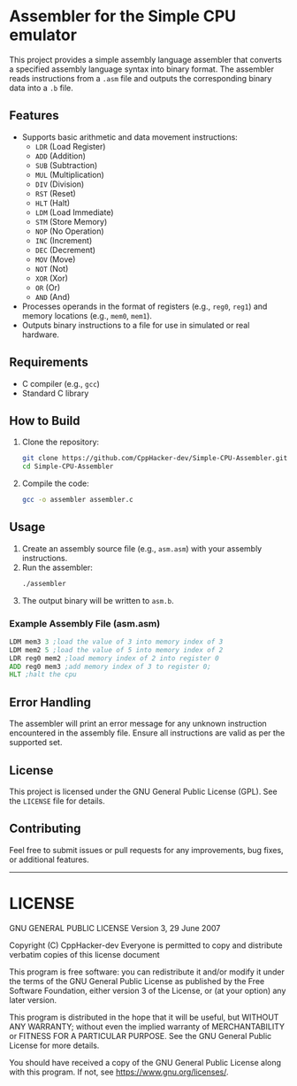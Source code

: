 # Assembler for the Simple CPU emulator

This project provides a simple assembly language assembler that converts a specified assembly language syntax into binary format. The assembler reads instructions from a `.asm` file and outputs the corresponding binary data into a `.b` file.

## Features

- Supports basic arithmetic and data movement instructions:
  - `LDR` (Load Register)
  - `ADD` (Addition)
  - `SUB` (Subtraction)
  - `MUL` (Multiplication)
  - `DIV` (Division)
  - `RST` (Reset)
  - `HLT` (Halt)
  - `LDM` (Load Immediate)
  - `STM` (Store Memory)
  - `NOP` (No Operation)
  - `INC` (Increment)
  - `DEC` (Decrement)
  - `MOV` (Move)
  - `NOT` (Not)
  - `XOR` (Xor)
  - `OR`  (Or)
  - `AND` (And)
- Processes operands in the format of registers (e.g., `reg0`, `reg1`) and memory locations (e.g., `mem0`, `mem1`).
- Outputs binary instructions to a file for use in simulated or real hardware.

## Requirements

- C compiler (e.g., `gcc`)
- Standard C library

## How to Build

1. Clone the repository:
   ```bash
   git clone https://github.com/CppHacker-dev/Simple-CPU-Assembler.git
   cd Simple-CPU-Assembler
   ```

2. Compile the code:
   ```bash
   gcc -o assembler assembler.c
   ```

## Usage

1. Create an assembly source file (e.g., `asm.asm`) with your assembly instructions.
2. Run the assembler:
   ```bash
   ./assembler
   ```
3. The output binary will be written to `asm.b`.

### Example Assembly File (asm.asm)

```asm
LDM mem3 3 ;load the value of 3 into memory index of 3
LDM mem2 5 ;load the value of 5 into memory index of 2
LDR reg0 mem2 ;load memory index of 2 into register 0
ADD reg0 mem3 ;add memory index of 3 to register 0;
HLT ;halt the cpu
```

## Error Handling

The assembler will print an error message for any unknown instruction encountered in the assembly file. Ensure all instructions are valid as per the supported set.

## License

This project is licensed under the GNU General Public License (GPL). See the `LICENSE` file for details.

## Contributing

Feel free to submit issues or pull requests for any improvements, bug fixes, or additional features.

---

# LICENSE

GNU GENERAL PUBLIC LICENSE
Version 3, 29 June 2007

Copyright (C) CppHacker-dev
Everyone is permitted to copy and distribute verbatim copies of this license document

This program is free software: you can redistribute it and/or modify it under the terms of the GNU General Public License as published by the Free Software Foundation, either version 3 of the License, or (at your option) any later version.

This program is distributed in the hope that it will be useful, but WITHOUT ANY WARRANTY; without even the implied warranty of MERCHANTABILITY or FITNESS FOR A PARTICULAR PURPOSE. See the GNU General Public License for more details.

You should have received a copy of the GNU General Public License along with this program. If not, see <https://www.gnu.org/licenses/>.

